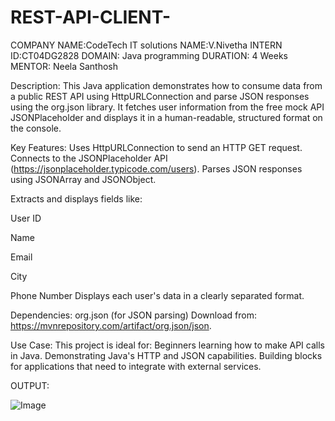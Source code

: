 # REST-API-CLIENT-

COMPANY NAME:CodeTech IT solutions 
NAME:V.Nivetha  INTERN ID:CT04DG2828
DOMAIN: Java programming  DURATION: 4 Weeks MENTOR: Neela Santhosh


Description:
This Java application demonstrates how to consume data from a public REST API using HttpURLConnection and parse JSON responses using the org.json library. It fetches user information from the free mock API JSONPlaceholder and displays it in a human-readable, structured format on the console.

Key Features:
Uses HttpURLConnection to send an HTTP GET request.
Connects to the JSONPlaceholder API (https://jsonplaceholder.typicode.com/users).
Parses JSON responses using JSONArray and JSONObject.

Extracts and displays fields like:

User ID

Name

Email

City

Phone Number
Displays each user's data in a clearly separated format.

Dependencies:
org.json (for JSON parsing)
Download from: https://mvnrepository.com/artifact/org.json/json.

Use Case:
This project is ideal for:
Beginners learning how to make API calls in Java.
Demonstrating Java's HTTP and JSON capabilities.
Building blocks for applications that need to integrate with external services.

OUTPUT:

![Image](https://github.com/user-attachments/assets/06f5b5a1-a1c6-4fdb-b168-48a9b6593471)
